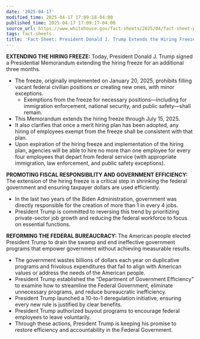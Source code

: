 ```yaml
---
date: '2025-04-17'
modified_time: 2025-04-17 17:09:18-04:00
published_time: 2025-04-17 17:09:17-04:00
source_url: https://www.whitehouse.gov/fact-sheets/2025/04/fact-sheet-president-donald-j-trump-extends-the-hiring-freeze/
tags: fact-sheets
title: 'Fact Sheet: President Donald J. Trump Extends the Hiring Freeze'
---
```

 
**EXTENDING THE HIRING FREEZE:** Today, President Donald J. Trump signed
a Presidential Memorandum extending the hiring freeze for an additional
three months.

-   The freeze, originally implemented on January 20, 2025, prohibits
    filling vacant federal civilian positions or creating new ones, with
    minor exceptions.
    -   Exemptions from the freeze for necessary positions—including for
        immigration enforcement, national security, and public
        safety—shall remain.
-   This Memorandum extends the hiring freeze through July 15, 2025.
-   It also clarifies that once a merit hiring plan has been adopted,
    any hiring of employees exempt from the freeze shall be consistent
    with that plan.
-   Upon expiration of the hiring freeze and implementation of the
    hiring plan, agencies will be able to hire no more than one employee
    for every four employees that depart from federal service (with
    appropriate immigration, law enforcement, and public safety
    exceptions).

**PROMOTING FISCAL RESPONSIBILITY AND GOVERNMENT EFFICIENCY:** The
extension of the hiring freeze is a critical step in shrinking the
federal government and ensuring taxpayer dollars are used efficiently.

-   In the last two years of the Biden Administration, government was
    directly responsible for the creation of more than 1 in every 4
    jobs.
-   President Trump is committed to reversing this trend by prioritizing
    private-sector job growth and reducing the federal workforce to
    focus on essential functions.

**REFORMING THE FEDERAL BUREAUCRACY:** The American people elected
President Trump to drain the swamp and end ineffective government
programs that empower government without achieving measurable results.

-   The government wastes billions of dollars each year on duplicative
    programs and frivolous expenditures that fail to align with American
    values or address the needs of the American people.
-   President Trump established the “Department of Government
    Efficiency” to examine how to streamline the Federal Government,
    eliminate unnecessary programs, and reduce bureaucratic
    inefficiency.
-   President Trump launched a 10-to-1 deregulation initiative, ensuring
    every new rule is justified by clear benefits.
-   President Trump authorized buyout programs to encourage federal
    employees to leave voluntarily.
-   Through these actions, President Trump is keeping his promise to
    restore efficiency and accountability in the Federal Government.
